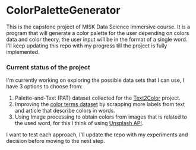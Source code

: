 # ColorPaletteGenerator
This is the capstone project of MISK Data Science Immersive course. It is a program that will generate a color palette for the user depending on colors data and color theory, the user input will be in the format of a single word. I'll keep updating this repo with my progress till the project is fully implemented. 

### Current status of the project
I'm currently working on exploring the possible data sets that I can use, I have 3 options to choose from:
  1. Palette-and-Text (PAT) dataset collected for the [Text2Color](https://github.com/awesome-davian/Text2Colors) project.
  2. Improving the [color terms dataset](https://www.kaggle.com/rtatman/color-terms-dataset) by scrapping more labels from text and article that describe colors in words.
  3. Using Image processing to obtain colors from images that is related to the used word, for this I think of using [Unsplash API](https://unsplash.com/developers).
 
I want to test each approach, I'll update the repo with my experiments and decision before moving to the next step.
